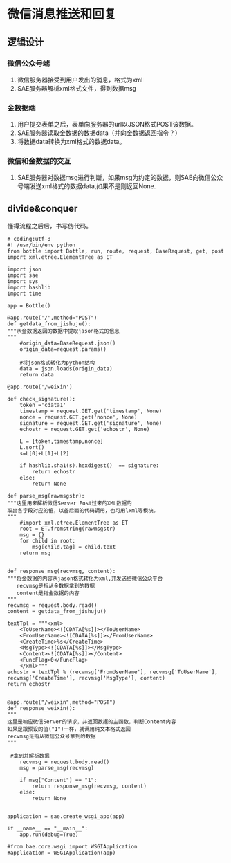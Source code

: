 # 微信消息推送和回复


## 逻辑设计

### 微信公众号端
1. 微信服务器接受到用户发出的消息，格式为xml
2. SAE服务器解析xml格式文件，得到数据msg

### 金数据端
1. 用户提交表单之后，表单向服务器的url以JSON格式POST该数据。
2. SAE服务器读取金数据的数据data（并向金数据返回指令？）
3. 将数据data转换为xml格式的数据data。

### 微信和金数据的交互

1. SAE服务器对数据msg进行判断，如果msg为约定的数据，则SAE向微信公众号端发送xml格式的数据data,如果不是则返回None.


## divide&conquer

懂得流程之后后，书写伪代码。

    # coding:utf-8
    #! /usr/bin/env python
    from bottle import Bottle, run, route, request, BaseRequest, get, post
    import xml.etree.ElementTree as ET

    import json
    import sae
    import sys
    import hashlib
    import time

    app = Bottle()

    @app.route('/',method="POST")
    def getdata_from_jishuju():
    """从金数据返回的数据中提取jason格式的信息
    """
        #origin_data=BaseRequest.json()
        origin_data=request.params()

        #将json格式转化为python结构
        data = json.loads(origin_data)
        return data

    @app.route('/weixin')

    def check_signature():
        token ='cdata1'
        timestamp = request.GET.get('timestamp', None) 
        nonce = request.GET.get('nonce', None) 
        signature = request.GET.get('signature', None)  
        echostr = request.GET.get('echostr', None) 

        L = [token,timestamp,nonce]
        L.sort()
        s=L[0]+L[1]+L[2] 

        if hashlib.sha1(s).hexdigest()  == signature:
            return echostr
        else:
            return None

    def parse_msg(rawmsgstr):
    """这里用来解析微信Server Post过来的XML数据的
    取出各字段对应的值，以备后面的代码调用，也可用lxml等模块。
    """
        #import xml.etree.ElementTree as ET
        root = ET.fromstring(rawmsgstr)
        msg = {}
        for child in root:
            msg[child.tag] = child.text
        return msg


    def response_msg(recvmsg, content):
    """将金数据的内容从jason格式转化为xml,并发送给微信公众平台
       recvmsg是指从金数据拿到的数据
       content是指金数据的内容
    """
    recvmsg = request.body.read() 
    content = getdata_from_jishuju()

    textTpl = """<xml>
        <ToUserName><![CDATA[%s]]></ToUserName>
        <FromUserName><![CDATA[%s]]></FromUserName>
        <CreateTime>%s</CreateTime>
        <MsgType><![CDATA[%s]]></MsgType>
        <Content><![CDATA[%s]]></Content>
        <FuncFlag>0</FuncFlag>
        </xml>"""
    echostr = textTpl % (recvmsg['FromUserName'], recvmsg['ToUserName'], recvmsg['CreateTime'], recvmsg['MsgType'], content)
    return echostr


    @app.route("/weixin",method="POST")
    def response_weixin():
    """
    这里是响应微信Server的请求，并返回数据的主函数，判断Content内容
    如果是跟预设的值("1")一样，就调用纯文本格式返回
    recvmsg是指从微信公众号拿到的数据
    """

     #拿到并解析数据
        recvmsg = request.body.read() 
        msg = parse_msg(recvmsg)

        if msg["Content"] == "1":
            return response_msg(recvmsg, content)
        else:
            return None


    application = sae.create_wsgi_app(app)

    if __name__ == "__main__":
        app.run(debug=True)

    #from bae.core.wsgi import WSGIApplication
    #application = WSGIApplication(app)






















